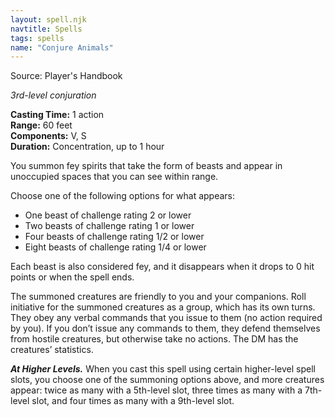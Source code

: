 ```yaml
---
layout: spell.njk
navtitle: Spells
tags: spells
name: "Conjure Animals"
---
```

Source: Player's Handbook

_3rd-level conjuration_

**Casting Time:** 1 action  
**Range:** 60 feet  
**Components:** V, S  
**Duration:** Concentration, up to 1 hour

You summon fey spirits that take the form of beasts and appear in unoccupied spaces that you can see within range.

Choose one of the following options for what appears:

- One beast of challenge rating 2 or lower
- Two beasts of challenge rating 1 or lower
- Four beasts of challenge rating 1/2 or lower
- Eight beasts of challenge rating 1/4 or lower

Each beast is also considered fey, and it disappears when it drops to 0 hit points or when the spell ends.

The summoned creatures are friendly to you and your companions. Roll initiative for the summoned creatures as a group, which has its own turns. They obey any verbal commands that you issue to them (no action required by you). If you don’t issue any commands to them, they defend themselves from hostile creatures, but otherwise take no actions. The DM has the creatures’ statistics.

**_At Higher Levels._** When you cast this spell using certain higher-level spell slots, you choose one of the summoning options above, and more creatures appear: twice as many with a 5th-level slot, three times as many with a 7th-level slot, and four times as many with a 9th-level slot.